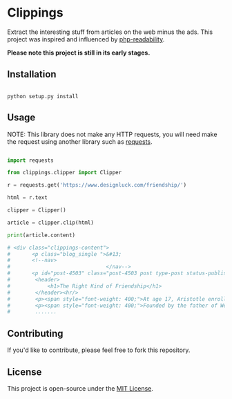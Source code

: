 # Clippings

Extract the interesting stuff from articles on the web minus the ads. This project was inspired and influenced by [php-readability](https://github.com/j0k3r/php-readability).

**Please note this project is still in its early stages.**

## Installation

```

python setup.py install

```

## Usage

NOTE: This library does not make any HTTP requests, you will need make the request using another library such as [requests](https://github.com/requests/requests).

```python

import requests

from clippings.clipper import Clipper

r = requests.get('https://www.designluck.com/friendship/')

html = r.text

clipper = Clipper()

article = clipper.clip(html)

print(article.content)

# <div class="clippings-content">
#       <p class="blog_single ">&#13;
# 		<!--nav>
# 								</nav-->
# 		<p id="post-4503" class="post-4503 post type-post status-publish format-standard hentry category-humanity category-library">
#        <header>
#            <h1>The Right Kind of Friendship</h1>
#        </header><hr/>
#        <p><span style="font-weight: 400;">At age 17, Aristotle enrolled in the Platonic Academy. He would stay there for 20 years.</span></p>
#        <p><span style="font-weight: 400;">Founded by the father of Western philosophy, the Greek philosopher Plato,
#        .......

```

## Contributing

If you'd like to contribute, please feel free to fork this repository.

## License

This project is open-source under the [MIT License](https://opensource.org/licenses/MIT).
